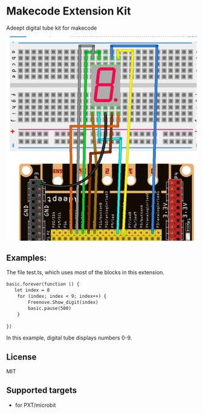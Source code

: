 # Makecode Extension Kit

Adeept digital tube kit for makecode

<img src='./icon.png'/>

  
## Examples:

The file test.ts, which uses most of the blocks in this extension. 

```
basic.forever(function () {
   let index = 0
    for (index; index < 9; index++) {
        Freenove.Show_digit(index)
        basic.pause(500)
    }

})
```
In this example, digital tube displays numbers 0-9.
## License

MIT

## Supported targets

* for PXT/microbit
